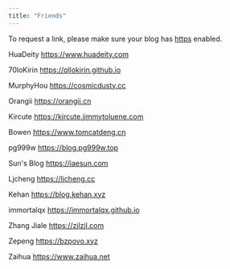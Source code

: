 ```yaml
---
title: "Friends"
---
```

To request a link, please make sure your blog has [https](https://en.wikipedia.org/wiki/HTTPS) enabled.

HuaDeity https://www.huadeity.com

70loKirin https://qllokirin.github.io

MurphyHou https://cosmicdusty.cc

Orangii https://orangii.cn

Kircute https://kircute.jimmytoluene.com

Bowen https://www.tomcatdeng.cn

pg999w https://blog.pg999w.top

Sun's Blog https://iaesun.com

Ljcheng https://ljcheng.cc

Kehan https://blog.kehan.xyz

immortalqx https://immortalqx.github.io

Zhang Jiale https://zjlzjl.com

Zepeng https://bzpovo.xyz

Zaihua https://www.zaihua.net

